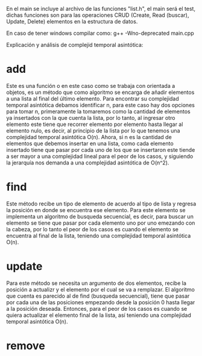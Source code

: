 En el main se incluye al archivo de las funciones "list.h", el main será el test, dichas funciones son para las operaciones CRUD (Create, Read (buscar), Update, Delete) elementos en la estructura de datos.

En caso de tener windows compilar como: g++ -Wno-deprecated main.cpp

Explicación y análisis de complejid temporal asintótica:

# add

Este es una función o en este caso como se trabaja con orientada a objetos, es un método que como algoritmo se encarga de añadir elementos a una lista al final del último elemento. Para encontrar su complejidad temporal asintótica debamos identificar n, para este caso hay dos opciones para tomar n, primeramente la tomaremos como la cantidad de elementos ya insertados con la que cuenta la lista, por lo tanto, al ingresar otro elemento este tiene que recorrer elemento por elemento hasta llegar al elemento nulo, es decir, al principio de la lista por lo que tenemos una complejidad temporal asintótica O(n). Ahora, si n es la cantidad de elementos que debemos insertar en una lista, como cada elemento insertado tiene que pasar por cada uno de los que se insertaron este tiende a ser mayor a una complejidad lineal para el peor de los casos, y siguiendo la jerarquía nos demanda a una complejidad asintótica de O(n^2).

# find

Este método recibe un tipo de elemento de acuerdo al tipo de lista y regresa la posición en donde se encuentra ese elemento. Para este elemento se implementa un algoritmo de busqueda secuencial, es decir, para buscar un elemento se tiene que pasar por cada elemento uno por uno emezando con la cabeza, por lo tanto el peor de los casos es cuando el elemento se encuentra al final de la lista, teniendo una complejidad temporal asintótica O(n).

# update

Para este método se necesita un argumento de dos elementos, recibe la posición a actualizr y el elemento por el cual se va a remplazar. El algoritmo que cuenta es parecido al de find (busqueda secuencial), tiene que pasar por cada una de las posiciones empezando desde la posición 0 hasta llegar a la posición deseada. Entonces, para el peor de los casos es cuando se quiera actualizar el elemento final de la lista, así teniendo una complejidad temporal asintótica O(n).

# remove

